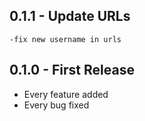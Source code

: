 ## 0.1.1 - Update URLs
	-fix new username in urls
## 0.1.0 - First Release
* Every feature added
* Every bug fixed
